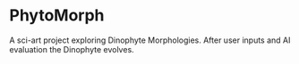 # PhytoMorph
A sci-art project exploring Dinophyte Morphologies. After user inputs and AI evaluation the Dinophyte evolves.
